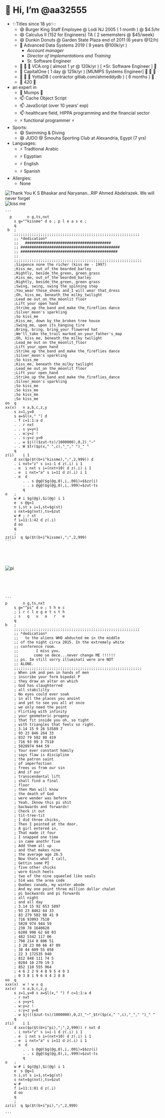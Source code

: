 <!---
aa32555/aa32555 is a ✨ special ✨ repository because its `README.md` (this file) appears on your GitHub profile.
You can click the Preview link to take a look at your changes.

- 👋 Hi, I’m @aa32555
- 👀 I’m interested in ...
- 🌱 I’m currently learning ...
- 💞️ I’m looking to collaborate on ...
- 📫 How to reach me ...
- 😄 Pronouns: ...
- ⚡ Fun fact: ...
--->
# 👋 Hi, I’m @aa32555

- ✨Titles since 18 yo✨:
  - 😄 Burger King Staff Employee @ Lodi NJ 2005 ( 1 month ) @ $4.5/hr
  - 😄 Calculus II (152 for Engineers) TA ( 2 sememsters @ $45/week)
  - 😄 Dunkin Donuts @ Garden State Plaza  end of 2011 (6 years @12/h)
  - 👀 Advanced Data Systems 2019 ( 9 years @100k/yr )
    - *Account manager*
    - *Director of Implementations and Training*
    - Sr. Software Engineer
  - 💞️ 💞️ 💞️ VCA.org ( almost 1 yr @ 120k/yr ) [ *Sr. Software Engineer ]  💞️
  - 💞️       CapitalOne ( 1 day @ 125k/yr ) [MUMPS Systems Engineer] 💞️ 💞️ 💞️ 
  - 💞️ 💞️ 💞️ YottaDB ( contractor gitlab.com/ahmeddydb ) ( 6 months )      💞️
  - 🌱 420 🌱
 - an expert in
   - 🌱 Mumps 🌱
   - 📫 Cache Object Script
   - 📫 JavaScript (over 10 years’ exp)
   - 📫 healthcare field, HIPPA programming and the financial sector
   - ⚡ functional programmer ⚡
- Sports:
    - 😄 Swimming & Diving
    - 😄 JUDO @ Smouha Sporting Club at Alexandria, Egypt (7 yrs) 
- Languages:
   - ⚡ Tradtional Arabic
   - ⚡ Egyptian
   - ⚡ English
   - ⚡ Spanish
- Allergies:
    - None

![Thank You K S Bhaskar and Naryanan...RIP Ahmed Abdelrazek. We will never forget](https://github.com/user-attachments/assets/5fce8c98-9205-43e3-971b-db69d14aecb7)
![kiss me](https://raw.githubusercontent.com/aa32555/yoda/main/public/bg1.png)

~~~~~~~~~~~~~~~~~~~~~~~~~~~~~~~~~~~~~~~~~~~~~~~~~~~~~~~~~~~~~~~~~~~~~~~~~~~~~~~~~~
```
  p       n g,ts,nxt 
	s g="^kissme" d o ; p l e a s e ;
	q
 b	;
	;;;;;;;;;;;;;;;;;;;;;;;;;;;;;;;;;;;;;;;;;;;;;;;;;;;;;;;;;
	;; *dedication*
	;;	 #######################################
	;; #############################################
	;; ############################################ 
	;;
	;;;;;;;;;;;;;;;;;;;;;;;;;;;;;;;;;;;;;;;;;;;;;;;;;;;;;;;;;;
	;Sixpence none the richer (kiss me - 1997)
	;Kiss_me, out_of_the bearded_barley
	;Nightly, beside_the_green, green_grass
	;Kiss_me, out_of_the bearded_barley
	;Nightly, beside_the_green,_green grass
	;Swing, swing, swing the_spinning step
	;You_wear those_shoes and_I will wear that_dress
	;Oh, kiss_me, beneath_the milky_twilight
	;Lead me out_on_the_moonlit floor
	;Lift your open hand
	;Strike_up the_band and_make the_fireflies dance
	;Silver_moon's sparkling
	;So kiss_me
	;Kiss_me, down by_the_broken tree house
	;Swing_me, upon its_hanging tire
	;Bring, bring, bring_your flowered hat
	;We'll_take the_trail marked_on your_father's_map
	;Oh, kiss_me, beneath_the milky twilight
	;Lead_me out on the_moonlit_floor
	;Lift your_open hand
	;Strike_up the_band and_make the_fireflies dance
	;Silver_moon's sparkling
	;So kiss_me
	;Kiss_me, beneath the_milky twilight
	;Lead_me out_on the_moonlit floor
	;Lift your open_hand
	;Strike_up the_band and_make the_fireflies_dance
	;Silver_moon's sparkling
	;So kiss_me
	;So kiss_me
	;So kiss_me
	;So kiss_me
oo	q
xx(x)	n a,b,c,z,y
	s z=1,y=0
	s a=$l(x," ") d
	. f c=1:1:a d
	. . r nxt
	. . s y=y+1
	. . w:y=z !
	. . s:y=z y=0
	. . w $j((($zut-ts)/1000000),0,2)_"~"
	. . W $tr($p(x," ",c),"_"," ")_" "
	q
z(i)	i 1
	d xx($p($t(b+i^kissme),";",2,999)) d
	. i nxt="z" s i=i-1 d z(.i) i 1
	. e  i nxt s i=(nxt+10) d z(.i) i 1
	. e  i nxt="a" s i=11 d z(.i) i 1
	. e  d
        . . s @g@($g(@g,0),i,.001)=$$zz(i)
        . . s @g@($g(@g,0),i,.999)=$zut-ts
        q
o	;
	w # i $g(@g),$i(@g) i 1
	e  s @g=1
	n i,st s i=1,st=$g(st)
	s nxt=$g(nxt),ts=$zut
	w # ; r st 
	f i=11:1:42 d z(.i)
	d oo
	q
	;
zz(i)  q $p($t(b+i^kissme),";",2,999)
```



 

~~~~~~~~~~~~~~~~~~~~~~~~~~~~~~~~~~~~~~~~~~~~~~~~~~~~~~~~~~~~~~~~~~~~~~~~~~~~~~~~~~~~~~~~~~~~

![pi](https://github.com/user-attachments/assets/897527ec-9569-4417-809d-15d5705b4d48)


~~~~~~~~~~~~~~~~~~~~~~~~~~~~~~~~~~~~~~~~~~~~~~~~~~~~~~~~~~~~~~~~~~~~~~~~~~~~~~~~~~~~~~~~~~~~~





```
p       n g,ts,nxt
	s g="^pi" d o ; t h e c
	; i r c l e g e t s t h
	; s   q   u   a   r   e
	q
b	;
	;;;;;;;;;;;;;;;;;;;;;;;;;;;;;;;;;;;;;;;;;;;;;;;;;;;;;;;;;
	;; *dedication*
	;;   to the aliens WHO abducted me in the middle
	;; of the night circa 2015. In the extremely white
	;; conference room. 
	;;        I miss you. 
	;;       como se dece...never change ME !!!!!!
	;; ps. Im still sorry illuminati were are NOT 
	;; ALONE. 
	;;;;;;;;;;;;;;;;;;;;;;;;;;;;;;;;;;;;;;;;;;;;;;;;;;;;;;;;;;
	; When ink and pen in hands of men
	; inscribe your form bipedal P
	; they draw an altar on which
	; God has slaughterred 
	; all stabililty
	; No eyes could ever soak
	; in all the places you anoint
	; and yet to see you all at once
	; we only need the point
	; Flirting with infinity
	; your geometeric progeny
	; that fit inside you oh, so tight 
	; with triangles that feels so right.
	; 3.14 15 9 26 53589 7
	; 93 23 846 264 33
	; 832 79 502 88 419
	; 716 93 99 3 7510
	; 5820974 944 59
	; Your ever constant homily
	; says flaw is discipline
	; the patron saint 
	; of imperfection
	; frees us from our sin
	; And if our 
	; transcendental lift
	; shall find a final 
	; floor
	; then Man will know
	; the death of God
	; were wonder was before
	; Yeah, Iknow this pi shit
	; backwards and forwards!
	; Check it out
	; tit-tree-tit
	; I did three chicks,
	; Then I pointed at the door.
	; A girl entered in,
	; That made it four
	; I snapped one time
	; in came anothr five
	; Add them all up
	; and that makes nine
	; the average age 26.5
	; Now thats what I call,
	; Gettin some PI
	; five other chicks
	; wore 6inch heels
	; two of the nine squeeled like seals
	; 514 was the area code
	; Quebec canada, my winter abode
	; And my one point three million dollar chalet
	; pi backwards and pi forwards 
	; all night
	; and all day
	; 3.14 15 92 653 5897
	; 93 23 8462 64 33
	; 83 279 502 88 41 9
	; 716 93993 7510
	; 5820 974 944 59
	; 230 78 1640628
	; 6208 998 62 68 03
	; 482 5342 117 06
	; 798 214 8 086 51
	; 3 28 23 00 66 47 09
	; 38 44 609 55 058
	; 22 3 172535 940
	; 812 848 111 74 5
	; 0284 10 270 19 3
	; 852 110 555 964
	; 4 6 2 2 9 4 8 9 5 4 9 3 
	; 0 3 8 1 9 6 4 4 2 8 8
oo	q
xxx(x)  w ! w x q
xx(x)	n a,b,c,z,y
	s z=1,y=0 s a=$l(x," ") f c=1:1:a d
	. r nxt
	. s y=y+1
	. w:y=z !
	. s:y=z y=0
	. w $j((($zut-ts)/1000000),0,2)_"~"_$tr($p(x," ",c),"_"," ")_" "
	q
z(i)	i 1
	d xxx($p($t(b+i^pi),";",2,999)) r nxt d
	. i nxt="z" s i=i-1 d z(.i) i 1
	. e  i nxt s i=(nxt+10) d z(.i) i 1
	. e  i nxt="a" s i=11 d z(.i) i 1
	. e  d
        . . s @g@($g(@g,0),i,.001)=$$zz(i)
        . . s @g@($g(@g,0),i,.999)=$zut-ts
        q
o	;
	w # i $g(@g),$i(@g) i 1
	e  s @g=1
	n i,st s i=1,st=$g(st)
	s nxt=$g(nxt),ts=$zut
	w #
	f i=11:1:81 d z(.i)
	d oo
	q
	;
zz(i)  q $p($t(b+i^pi),";",2,999)

```


